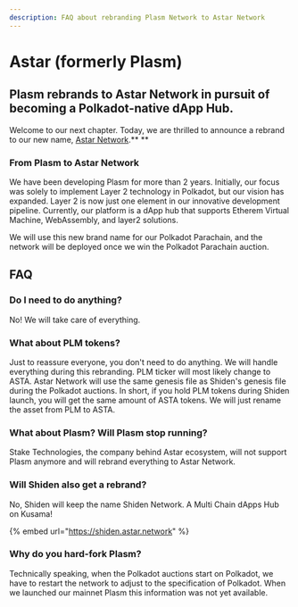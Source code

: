```yaml
---
description: FAQ about rebranding Plasm Network to Astar Network
---
```


# Astar (formerly Plasm)

## **Plasm rebrands to Astar Network in pursuit of becoming a Polkadot-native dApp Hub.** <a href="ca4e" id="ca4e"></a>

 Welcome to our next chapter. Today, we are thrilled to announce a rebrand to our new name, [Astar Network](https://astar.network).** **

### From Plasm to Astar Network

We have been developing Plasm for more than 2 years. Initially, our focus was solely to implement Layer 2 technology in Polkadot, but our vision has expanded. Layer 2 is now just one element in our innovative development pipeline. Currently, our platform is a dApp hub that supports Etherem Virtual Machine, WebAssembly, and layer2 solutions.

 We will use this new brand name for our Polkadot Parachain, and the network will be deployed once we win the Polkadot Parachain auction. 

## **FAQ**

### Do I need to do anything?

No! We will take care of everything.

### What about PLM tokens?

Just to reassure everyone, you don't need to do anything. We will handle everything during this rebranding. PLM ticker will most likely change to ASTA. Astar Network will use the same genesis file as Shiden's genesis file during the Polkadot auctions. In short, if you hold PLM tokens during Shiden launch, you will get the same amount of ASTA tokens. We will just rename the asset from PLM to ASTA.

### What about Plasm? Will Plasm stop running?

Stake Technologies, the company behind Astar ecosystem, will not support Plasm anymore and will rebrand everything to Astar Network.

### Will Shiden also get a rebrand?

No, Shiden will keep the name Shiden Network. A Multi Chain dApps Hub on Kusama! 

{% embed url="https://shiden.astar.network" %}

### Why do you hard-fork Plasm?

Technically speaking, when the Polkadot auctions start on Polkadot, we have to restart the network to adjust to the specification of Polkadot. When we launched our mainnet Plasm this information was not yet available. 
